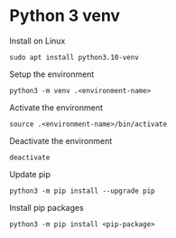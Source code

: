 # Python 3 venv

Install on Linux
```
sudo apt install python3.10-venv
```

Setup the environment
```
python3 -m venv .<environment-name>
```

Activate the environment
```
source .<environment-name>/bin/activate
```

Deactivate the environment
```
deactivate
```

Update pip
```
python3 -m pip install --upgrade pip
```

Install pip packages
```
python3 -m pip install <pip-package>
```
